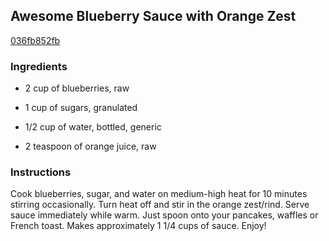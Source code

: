 ## Awesome Blueberry Sauce with Orange Zest

[036fb852fb](http://tastykitchen.com/recipes/condiments/awesome-blueberry-sauce-with-orange-zest/)

### Ingredients

 - 2 cup of blueberries, raw

 - 1 cup of sugars, granulated

 - 1/2 cup of water, bottled, generic

 - 2 teaspoon of orange juice, raw

### Instructions

Cook blueberries, sugar, and water on medium-high heat for 10 minutes stirring occasionally. Turn heat off and stir in the orange zest/rind. Serve sauce immediately while warm. Just spoon onto your pancakes, waffles or French toast. Makes approximately 1 1/4 cups of sauce. Enjoy!